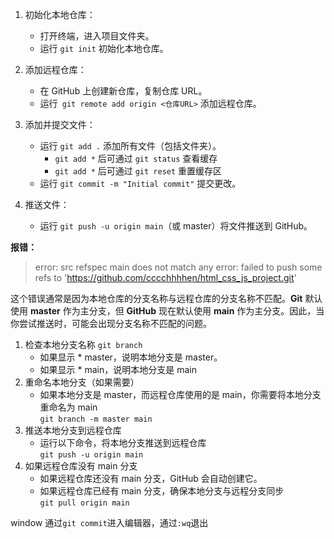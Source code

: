 1. 初始化本地仓库：  
    * 打开终端，进入项目文件夹。  
    * 运行 `git init` 初始化本地仓库。
2. 添加远程仓库：
    * 在 GitHub 上创建新仓库，复制仓库 URL。
    * 运行` git remote add origin <仓库URL>` 添加远程仓库。
    
3. 添加并提交文件：
    * 运行 `git add .` 添加所有文件（包括文件夹）。
        - `git add *` 后可通过 `git status` 查看缓存
        - `git add *` 后可通过 `git reset` 重置缓存区
    * 运行 `git commit -m "Initial commit"` 提交更改。
4. 推送文件：
    * 运行 `git push -u origin main`（或 master）将文件推送到 GitHub。
    
    
    
    
**报错：**
>error: src refspec main does not match any
error: failed to push some refs to 'https://github.com/cccchhhhen/html_css_js_project.git'

这个错误通常是因为本地仓库的分支名称与远程仓库的分支名称不匹配。**Git** 默认使用 **master** 作为主分支，但 **GitHub** 现在默认使用 **main** 作为主分支。因此，当你尝试推送时，可能会出现分支名称不匹配的问题。

1. 检查本地分支名称 `git branch`
    * 如果显示 * master，说明本地分支是 master。
    * 如果显示 * main，说明本地分支是 main
2. 重命名本地分支（如果需要）  
    * 如果本地分支是 master，而远程仓库使用的是 main，你需要将本地分支重命名为 main  
    `git branch -m master main`  
3. 推送本地分支到远程仓库  
    * 运行以下命令，将本地分支推送到远程仓库  
    `git push -u origin main`
4. 如果远程仓库没有 main 分支
    * 如果远程仓库还没有 main 分支，GitHub 会自动创建它。
    * 如果远程仓库已经有 main 分支，确保本地分支与远程分支同步  
    `git pull origin main`
    
window
通过`git commit`进入编辑器，通过`:wq`退出


